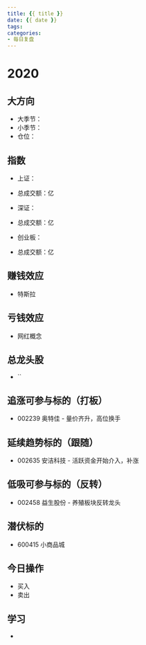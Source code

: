 ```yaml
---
title: {{ title }}
date: {{ date }}
tags:
categories:
- 每日复盘
---
```

# 2020

## 大方向
* 大季节：
* 小季节：
* 仓位：

## 指数
* 上证：
* 总成交额：亿

* 深证：
* 总成交额：亿

* 创业板：
* 总成交额：亿

## 赚钱效应
* 特斯拉

## 亏钱效应
* 网红概念

## 总龙头股
* ``

## 追涨可参与标的（打板）
* 002239 奥特佳 - 量价齐升，高位换手

## 延续趋势标的（跟随）
* 002635 安洁科技 - 活跃资金开始介入，补涨

## 低吸可参与标的（反转）
* 002458 益生股份 - 养殖板块反转龙头

## 潜伏标的
* 600415 小商品城

## 今日操作
* 买入 
* 卖出 

## 学习
* 